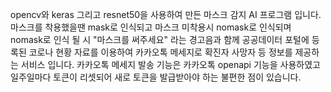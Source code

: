 opencv와 keras 그리고 resnet50을 사용하여 만든 마스크 감지 AI 프로그램 입니다.
마스크를 착용했을땐 mask로 인식되고 마스크 미착용시 nomask로 인식되며
nomask로 인식 될 시 "마스크를 써주세요" 라는 경고음과 함께 공공데이터 포털에 등록된 코로나 현황 자료를 이용하여 카카오톡 메세지로 확진자
사망자 등 정보를 제공하는 서비스 입니다.
카카오톡 메세지 발송 기능은 카카오톡 openapi 기능을 사용하였고 일주일마다 토큰이 리셋되어 새로 토큰을 발급받아야 하는 불편한 점이
있습니다.
